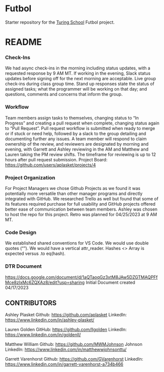 # Futbol

Starter repository for the [Turing School](https://turing.io/) Futbol project.

# README

### Check-Ins

We had async check-ins in the morning including status updates, with a requested response by 9 AM MT. If working in the evening, Slack status updates before signing off for the next morning are acceptable.
Live group check-ins during class group time. Stand up responses state the status of assigned tasks; what the programmer will be working on that day; and questions, comments and concerns that inform the group.

### Workflow

Team members assign tasks to themselves, changing status to “In Progress” and creating a pull request when complete, changing status again to “Pull Request”. Pull request workflow is submitted when ready to merge or if stuck or need help, followed by a slack to the group detailing and documenting further any issues. A team member will respond to claim ownership of the review, and reviewers are designated by morning and evening, with Garrett and Ashley reviewing in the AM and Matthew and Lauren taking the PM review shifts. The timeframe for reviewing is up to 12 hours after pull request submission.  Project Board:  https://github.com/users/aplasket/projects/4

### Project Organization

For Project Managers we chose Github Projects as we found it was potentially more versatile than other manager programs and directly integrated with GitHub. We researched Trello as well but found that some of its features required purchase for full usability and GitHub projects offered better ease of communication between team members. Ashley was chosen to host the repo for this project. Retro was planned for 04/25/2023 at 9 AM MT.

### Code Design

We established shared conventions for VS Code. We would use double quotes (“”). We would have a vertical attr_reader. Hashes <> Array is expected versus .to eq(hash).

  ### DTR Document
https://docs.google.com/document/d/1aQTaoqGz3xtM8JAw5DZGTMAQPFfMce8zIxMc6ZQXAz8/edit?usp=sharing
Initial Document created 04/17/2023



## CONTRIBUTORS

Ashley Plasket  	    Github: https://github.com/aplasket
                      LinkedIn: https://www.linkedin.com/in/ashley-plasket/

Lauren Golden  	      GitHub: https://github.com/llgolden
		                  LinkedIn: https://www.linkedin.com/in/goldenll/

Matthew William       Github: https://github.com/MWMJohnson
Johnson               LinkedIn: https://www.linkedin.com/in/matthewwjohnsonttu/

Garrett Varenhorst    Github: https://github.com/GVarenhorst
		                  LinkedIn: https://www.linkedin.com/in/garrett-varenhorst-a734b466

